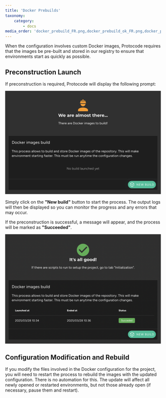 ```yaml
---
title: 'Docker Prebuilds'
taxonomy:
    category:
        - docs
media_order: 'docker_prebuild_FR.png,docker_prebuild_ok_FR.png,docker_prebuild_ok_EN.png,docker_prebuild_EN.png'
---
```


When the configuration involves custom Docker images, Protocode requires that the images be pre-built and stored in our registry to ensure that environments start as quickly as possible.

## Preconstruction Launch

If preconstruction is required, Protocode will display the following prompt:

![docker_prebuild_EN](docker_prebuild_EN.png?style=max-width:35rem;)

Simply click on the **"New build"** button to start the process. The output logs will then be displayed so you can monitor the progress and any errors that may occur.

If the preconstruction is successful, a message will appear, and the process will be marked as **"Succeeded"**.

![docker_prebuild_ok_EN](docker_prebuild_ok_EN.png?style=max-width:35rem;)

## Configuration Modification and Rebuild

If you modify the files involved in the Docker configuration for the project, you will need to restart the process to rebuild the images with the updated configuration. There is no automation for this. The update will affect all newly opened or restarted environments, but not those already open (if necessary, pause them and restart).
